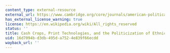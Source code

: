 ```yaml
---
content_type: external-resource
external_url: https://www.cambridge.org/core/journals/american-political-science-review/article/cash-crops-print-technologies-and-the-politicization-of-ethnicity-in-africa/847987F47DD0BAB3BE5EC01AF780DE24
has_external_license_warning: true
license: https://en.wikipedia.org/wiki/All_rights_reserved
status: ''
title: Cash Crops, Print Technologies, and the Politicization of Ethnicity in Africa
uid: 16d7094b-d3db-495d-a752-4e839f66ecdd
wayback_url: ''
---
```


